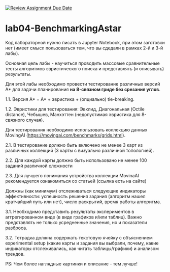 [![Review Assignment Due Date](https://classroom.github.com/assets/deadline-readme-button-22041afd0340ce965d47ae6ef1cefeee28c7c493a6346c4f15d667ab976d596c.svg)](https://classroom.github.com/a/ANWMyvdx)
# lab04-BenchmarkingAstar

Код лабораторной нужно писать в Jupyter Notebook, при этом заготовки нет (имеет смысл пользоваться тем, что вы сдедали в рамках 2-й и 3-й лабы).

Основная цель лабы - научиться проводить массовые сравнительные тесты алгоритмов эвристического поиска и представлять (и описывать) результаты.

Для этой лабы необходимо провести тестирование различных версий A* для задачи планирования **на 8-связном гриде без срезания углов**.

1.1. Версия A* = A* + эвристика + (опциально) tie-breaking.

1.2. Эвристики для тестирования: Эвклид, Диагональная (Octile distance), Чебышев, Манхэттен (недопустимая эвристика для 8-связного случая).

Для тестирования необходимо использовать коллекцию данных MovingAI (https://movingai.com/benchmarks/grids.html).

2.1. В тестирование должно быть включено не менее 3 карт из различных коллекций (3 карты с визуально различной топологией).

2.2. Для каждой карты должно быть использовано не менее 100 заданий различной сложности

2.3. Для лучшего понимания устройства коллекции MovinaAI рекомендуется ознакомиться со статьей (ссылка есть на сайте)

Должны (как минимум) отслеживаться следующие индикаторы эффективности: успешность решения задания (алгоритм нашел кратчайший путь или нет), число раскрытий, время работы алгоритма.

3.1. Необходимо представить результаты экспериментов в аггрегированном виде (в виде графиков и/или таблиц). Важно представлять не только усредненные значения, но и показатели разброса.

3.2. Тетрадка должна содержать текстовую ячейку с объяснением experimental setup (какие карты и задания вы выбрали, почему, какие индикаторы отслеживались, как читать таблицы/графики) и анализом трендов.

PS: Чем более наглядные картинки и описание - тем лучше!

